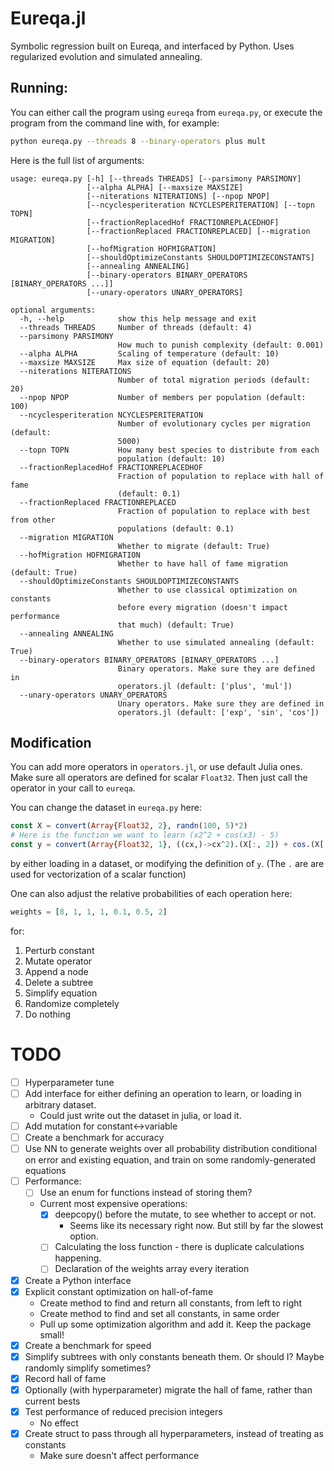 # Eureqa.jl

Symbolic regression built on Eureqa, and interfaced by Python.
Uses regularized evolution and simulated annealing.

## Running:

You can either call the program using `eureqa` from `eureqa.py`,
or execute the program from the command line with, for example:
```bash
python eureqa.py --threads 8 --binary-operators plus mult
```

Here is the full list of arguments:
```
usage: eureqa.py [-h] [--threads THREADS] [--parsimony PARSIMONY]
                 [--alpha ALPHA] [--maxsize MAXSIZE]
                 [--niterations NITERATIONS] [--npop NPOP]
                 [--ncyclesperiteration NCYCLESPERITERATION] [--topn TOPN]
                 [--fractionReplacedHof FRACTIONREPLACEDHOF]
                 [--fractionReplaced FRACTIONREPLACED] [--migration MIGRATION]
                 [--hofMigration HOFMIGRATION]
                 [--shouldOptimizeConstants SHOULDOPTIMIZECONSTANTS]
                 [--annealing ANNEALING]
                 [--binary-operators BINARY_OPERATORS [BINARY_OPERATORS ...]]
                 [--unary-operators UNARY_OPERATORS]

optional arguments:
  -h, --help            show this help message and exit
  --threads THREADS     Number of threads (default: 4)
  --parsimony PARSIMONY
                        How much to punish complexity (default: 0.001)
  --alpha ALPHA         Scaling of temperature (default: 10)
  --maxsize MAXSIZE     Max size of equation (default: 20)
  --niterations NITERATIONS
                        Number of total migration periods (default: 20)
  --npop NPOP           Number of members per population (default: 100)
  --ncyclesperiteration NCYCLESPERITERATION
                        Number of evolutionary cycles per migration (default:
                        5000)
  --topn TOPN           How many best species to distribute from each
                        population (default: 10)
  --fractionReplacedHof FRACTIONREPLACEDHOF
                        Fraction of population to replace with hall of fame
                        (default: 0.1)
  --fractionReplaced FRACTIONREPLACED
                        Fraction of population to replace with best from other
                        populations (default: 0.1)
  --migration MIGRATION
                        Whether to migrate (default: True)
  --hofMigration HOFMIGRATION
                        Whether to have hall of fame migration (default: True)
  --shouldOptimizeConstants SHOULDOPTIMIZECONSTANTS
                        Whether to use classical optimization on constants
                        before every migration (doesn't impact performance
                        that much) (default: True)
  --annealing ANNEALING
                        Whether to use simulated annealing (default: True)
  --binary-operators BINARY_OPERATORS [BINARY_OPERATORS ...]
                        Binary operators. Make sure they are defined in
                        operators.jl (default: ['plus', 'mul'])
  --unary-operators UNARY_OPERATORS
                        Unary operators. Make sure they are defined in
                        operators.jl (default: ['exp', 'sin', 'cos'])
```




## Modification

You can add more operators in `operators.jl`, or use default
Julia ones. Make sure all operators are defined for scalar `Float32`.
Then just call the operator in your call to `eureqa`.

You can change the dataset in `eureqa.py` here:
```julia
const X = convert(Array{Float32, 2}, randn(100, 5)*2)
# Here is the function we want to learn (x2^2 + cos(x3) - 5)
const y = convert(Array{Float32, 1}, ((cx,)->cx^2).(X[:, 2]) + cos.(X[:, 3]) .- 5)
```
by either loading in a dataset, or modifying the definition of `y`.
(The `.` are are used for vectorization of a scalar function)

One can also adjust the relative probabilities of each operation here:
```julia
weights = [8, 1, 1, 1, 0.1, 0.5, 2]
```
for:

1. Perturb constant
2. Mutate operator
3. Append a node
4. Delete a subtree
5. Simplify equation
6. Randomize completely
7. Do nothing


# TODO

- [ ] Hyperparameter tune
- [ ] Add interface for either defining an operation to learn, or loading in arbitrary dataset.
    - Could just write out the dataset in julia, or load it.
- [ ] Add mutation for constant<->variable
- [ ] Create a benchmark for accuracy
- [ ] Use NN to generate weights over all probability distribution conditional on error and existing equation, and train on some randomly-generated equations
- [ ] Performance:
    - [ ] Use an enum for functions instead of storing them?
    - Current most expensive operations:
        - [x] deepcopy() before the mutate, to see whether to accept or not.
            - Seems like its necessary right now. But still by far the slowest option.
        - [ ] Calculating the loss function - there is duplicate calculations happening.
        - [ ] Declaration of the weights array every iteration
- [x] Create a Python interface
- [x] Explicit constant optimization on hall-of-fame
    - Create method to find and return all constants, from left to right
    - Create method to find and set all constants, in same order
    - Pull up some optimization algorithm and add it. Keep the package small!
- [x] Create a benchmark for speed
- [x] Simplify subtrees with only constants beneath them. Or should I? Maybe randomly simplify sometimes?
- [x] Record hall of fame
- [x] Optionally (with hyperparameter) migrate the hall of fame, rather than current bests
- [x] Test performance of reduced precision integers
    - No effect
- [x] Create struct to pass through all hyperparameters, instead of treating as constants
    - Make sure doesn't affect performance
